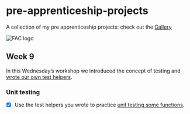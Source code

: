 # pre-apprenticeship-projects

A collection of my pre apprenticeship projects:
check out the [Gallery](https://danilo-cupido.github.io/pre-apprenticeship-projects/)

![FAC logo](https://camo.githubusercontent.com/5fa5f3810c2b748dbffa1e2271d3e86fe328fb9603785ac86e706c1316c11cc4/68747470733a2f2f7062732e7477696d672e636f6d2f70726f66696c655f62616e6e6572732f3937313834363531362f313534343230353832332f3135303078353030)

## Week 9

In this Wednesday’s workshop we introduced the concept of testing and [wrote our own test helpers](https://learn.foundersandcoders.com/workshops/learn-testing/).

### Unit testing

- [x] Use the test helpers you wrote to practice [unit testing some functions](https://learn.foundersandcoders.com/workshops/learn-unit-testing/).
